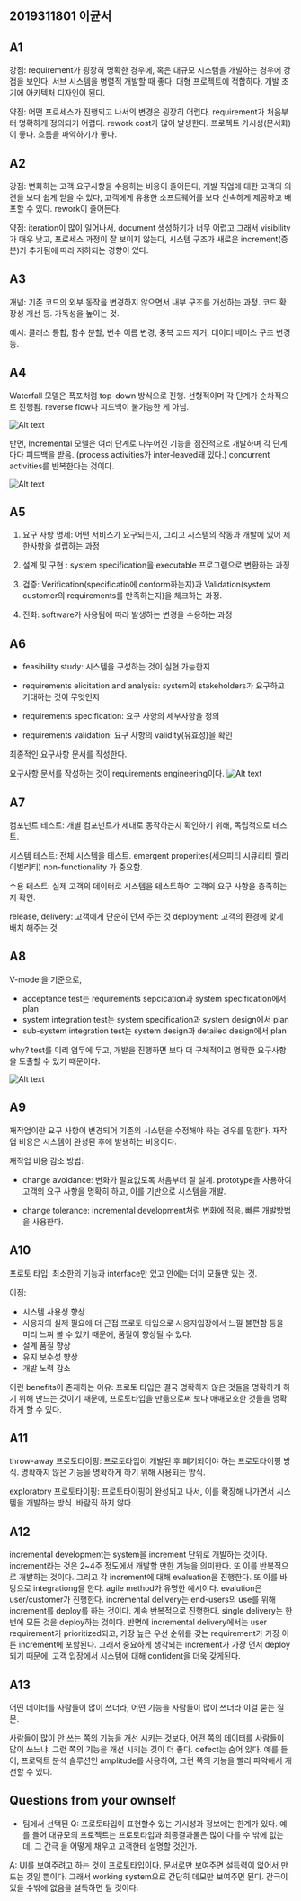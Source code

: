## 2019311801 이균서

## A1

강점: requirement가 굉장히 명확한 경우에, 혹은 대규모 시스템을 개발하는 경우에 강점을 보인다. 서브 시스템을 병렬적 개발할 때 좋다. 대형 프로젝트에 적합하다. 개발 초기에 아키텍처 디자인이 된다.

약점: 어떤 프로세스가 진행되고 나서의 변경은 굉장히 어렵다. requirement가 처음부터 명확하게 정의되기 어렵다. rework cost가 많이 발생한다. 프로젝트 가시성(문서화)이 좋다. 흐름을 파악하기가 좋다.

## A2

강점: 변화하는 고객 요구사항을 수용하는 비용이 줄어든다, 개발 작업에 대한 고객의 의견을 보다 쉽게 얻을 수 있다, 고객에게 유용한 소프트웨어를 보다 신속하게 제공하고 배포할 수 있다. rework이 줄어든다.

약점: iteration이 많이 일어나서, document 생성하기가 너무 어렵고 그래서 visibility가 매우 낮고, 프로세스 과정이 잘 보이지 않는다, 시스템 구조가 새로운 increment(증분)가 추가됨에 따라 저하되는 경향이 있다.

## A3

개념: 기존 코드의 외부 동작을 변경하지 않으면서 내부 구조를 개선하는 과정. 코드 확장성 개선 등. 가독성을 높이는 것.

예시: 클래스 통합, 함수 분할, 변수 이름 변경, 중복 코드 제거, 데이터 베이스 구조 변경 등.

## A4

Waterfall 모델은 폭포처럼 top-down 방식으로 진행. 선형적이며 각 단계가 순차적으로 진행됨. reverse flow나 피드백이 불가능한 게 아님.

![Alt text](image-2.png)

반면, Incremental 모델은 여러 단계로 나누어진 기능을 점진적으로 개발하며 각 단계마다 피드백을 받음. (process activities가 inter-leaved돼 있다.) concurrent activities를 반복한다는 것이다.

![Alt text](image-3.png)

## A5

1. 요구 사항 명세: 어떤 서비스가 요구되는지, 그리고 시스템의 작동과 개발에 있어 제한사항을 설립하는 과정

2. 설계 및 구현 : system specification을 executable 프로그램으로 변환하는 과정

3. 검증: Verification(specificatio에 conform하는지)과 Validation(system customer의 requirements를 만족하는지)을 체크하는 과정.

4. 진화: software가 사용됨에 따라 발생하는 변경을 수용하는 과정

## A6

- feasibility study: 시스템을 구성하는 것이 실현 가능한지

- requirements elicitation and analysis: system의 stakeholders가 요구하고 기대하는 것이 무엇인지

- requirements specification: 요구 사항의 세부사항을 정의

- requirements validation: 요구 사항의 validity(유효성)을 확인

최종적인 요구사항 문서를 작성한다.

요구사항 문서를 작성하는 것이 requirements engineering이다.
![Alt text](image-1.png)

## A7

컴포넌트 테스트: 개별 컴포넌트가 제대로 동작하는지 확인하기 위해, 독립적으로 테스트.

시스템 테스트: 전체 시스템을 테스트. emergent properites(세으피티 시큐리티 릴라이벌리티) non-functionality 가 중요함.

수용 테스트: 실제 고객의 데이터로 시스템을 테스트하여 고객의 요구 사항을 충족하는지 확인.

release, delivery: 고객에게 단순히 던져 주는 것
deployment: 고객의 환경에 맞게 배치 해주는 것

## A8

V-model을 기준으로,

- acceptance test는 requirements sepcication과 system specification에서 plan
- system integration test는 system specification과 system design에서 plan
- sub-system integration test는 system design과 detailed design에서 plan

why? test를 미리 염두에 두고, 개발을 진행하면 보다 더 구체적이고 명확한 요구사항을 도출할 수 있기 때문이다.

![Alt text](image.png)

## A9

재작업이란 요구 사항이 변경되어 기존의 시스템을 수정해야 하는 경우를 말한다. 재작업 비용은 시스템이 완성된 후에 발생하는 비용이다.

재작업 비용 감소 방법:

- change avoidance: 변화가 필요없도록 처음부터 잘 설계. prototype을 사용하여 고객의 요구 사항을 명확히 하고, 이를 기반으로 시스템을 개발.

- change tolerance: incremental development처럼 변화에 적응. 빠른 개발방법을 사용한다.

## A10

프로토 타입: 최소한의 기능과 interface만 있고 안에는 더미 모듈만 있는 것.

이점:

- 시스템 사용성 향상
- 사용자의 실제 필요에 더 근접
  프로토 타입으로 사용자입장에서 느낄 불편함 등을 미리 느껴 볼 수 있기 때문에, 품질이 향상될 수 있다.
- 설계 품질 향상
- 유지 보수성 향상
- 개발 노력 감소

이런 benefits이 존재하는 이유: 프로토 타입은 결국 명확하지 않은 것들을 명확하게 하기 위해 만드는 것이기 때문에, 프로토타입을 만듦으로써 보다 애매모호한 것들을 명확하게 할 수 있다.

## A11

throw-away 프로토타이핑: 프로토타입이 개발된 후 폐기되어야 하는 프로토타이핑 방식. 명확하지 않은 기능을 명확하게 하기 위해 사용되는 방식.

exploratory 프로토타이핑: 프로토타이핑이 완성되고 나서, 이를 확장해 나가면서 시스템을 개발하는 방식. 바람직 하지 않다.

## A12

incremental development는 system을 increment 단위로 개발하는 것이다. increment라는 것은 2~4주 정도에서 개발할 만한 기능을 의미한다. 또 이를 반복적으로 개발하는 것이다. 그리고 각 increment에 대해 evaluation을 진행한다. 또 이를 바탕으로 integrationg을 한다. agile method가 유명한 예시이다.
evalution은 user/customer가 진행한다.
incremental delivery는 end-users의 use를 위해 increment를 deploy를 하는 것이다. 계속 반복적으로 진행한다. single delivery는 한 번에 모든 것을 deploy하는 것이다. 반면에 incremental delivery에서는 user requirement가 prioritized되고, 가장 높은 우선 순위를 갖는 requirement가 가장 이른 increment에 포함된다. 그래서 중요하게 생각되는 increment가 가장 먼저 deploy되기 때문에, 고객 입장에서 시스템에 대해 confident을 더욱 갖게된다.

## A13

어떤 데이터를 사람들이 많이 쓰더라, 어떤 기능을 사람들이 많이 쓰더라 이걸 묻는 질문.

사람들이 많이 안 쓰는 쪽의 기능을 개선 시키는 것보다, 어떤 쪽의 데이터를 사람들이 많이 쓰느냐. 그런 쪽의 기능을 개선 시키는 것이 더 좋다. defect는 숨어 있다. 예를 들어, 프로덕트 분석 솔루션인 amplitude를 사용하여, 그런 쪽의 기능을 빨리 파악해서 개선할 수 있다.

## Questions from your ownself

- 팀에서 선택된 Q: 프로토타입이 표현할수 있는 가시성과 정보에는 한계가 있다. 예를 들어 대규모의 프로젝트는 프로토타입과 최종결과물은 많이 다를 수 밖에 없는데, 그 간극 을 어떻게 채우고 고객한테 설명할 것인가.

A: UI를 보여주려고 하는 것이 프로토타입이다. 문서로만 보여주면 설득력이 없어서 만드는 것일 뿐이다. 그래서 working system으로 간단히 데모만 보여주면 된다. 간극이 있을 수밖에 없음을 설득하면 될 것이다.
